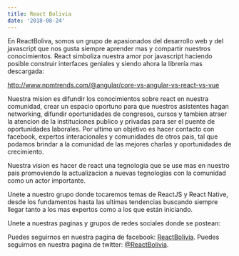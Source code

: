 ```yaml
---
title: React Bolivia
date: '2018-08-24'
---
```


En ReactBoliva, somos un grupo de apasionados del desarrollo web y del javascript que nos gusta siempre aprender mas y compartir nuestros conocimientos. React simboliza nuestra amor por javascript haciendo posible construir interfaces geniales y siendo ahora la librería mas descargada:

http://www.npmtrends.com/@angular/core-vs-angular-vs-react-vs-vue

Nuestra mision es difundir los conocimientos sobre react en nuestra comunidad, crear un espacio oportuno para que nuestros asistentes hagan networking, difundir oportunidades de congresos, cursos y tambien atraer la atencion de la instituciones publico y privadas para ser el puente de oportunidades laborales. Por ultimo un objetivo es hacer contacto con facebook, expertos interacionales y comunidades de otros pais, tal que podamos brindar a la comunidad de las mejores charlas y oportunidades de crecimiento.

Nuestra vision es hacer de react una tegnologia que se use mas en nuestro pais promoviendo la actualizacion a nuevas tegnologias con la comunidad como un actor importante.

Unete a nuestro grupo donde tocaremos temas de ReactJS y React Native, desde los fundamentos hasta las ultimas tendencias buscando siempre llegar tanto a los mas expertos como a los que están iniciando.

Unete a nuestras paginas y grupos de redes sociales donde se postean:

Puedes seguirnos en nuestra pagina de facebook: [ReactBolivia](https://www.facebook.com/ReactBolivia/).
Puedes seguirnos en nuestra pagina de twitter: [@ReactBolivia](https://twitter.com/ReactBolivia/).
